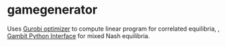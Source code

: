 # gamegenerator

Uses [Gurobi optimizer](http://www.gurobi.com) to compute linear program for correlated equilibria, , [Gambit Python Interface](http://www.gambit-project.org/gambit13/pyapi.html) for mixed Nash equilibria.